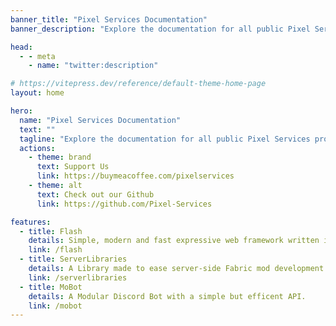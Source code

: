 ```yaml
---
banner_title: "Pixel Services Documentation"
banner_description: "Explore the documentation for all public Pixel Services projects"

head:
  - - meta
    - name: "twitter:description"

# https://vitepress.dev/reference/default-theme-home-page
layout: home

hero:
  name: "Pixel Services Documentation"
  text: ""
  tagline: "Explore the documentation for all public Pixel Services projects"
  actions:
    - theme: brand
      text: Support Us
      link: https://buymeacoffee.com/pixelservices
    - theme: alt
      text: Check out our Github
      link: https://github.com/Pixel-Services

features:
  - title: Flash
    details: Simple, modern and fast expressive web framework written in Java.
    link: /flash
  - title: ServerLibraries
    details: A Library made to ease server-side Fabric mod development.
    link: /serverlibraries
  - title: MoBot
    details: A Modular Discord Bot with a simple but efficent API.
    link: /mobot
---
```


